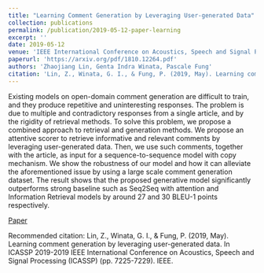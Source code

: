 ```yaml
---
title: "Learning Comment Generation by Leveraging User-generated Data"
collection: publications
permalink: /publication/2019-05-12-paper-learning
excerpt: ''
date: 2019-05-12
venue: 'IEEE International Conference on Acoustics, Speech and Signal Processing (ICASSP)'
paperurl: 'https://arxiv.org/pdf/1810.12264.pdf'
authors: 'Zhaojiang Lin, Genta Indra Winata, Pascale Fung'
citation: 'Lin, Z., Winata, G. I., & Fung, P. (2019, May). Learning comment generation by leveraging user-generated data. In ICASSP 2019-2019 IEEE International Conference on Acoustics, Speech and Signal Processing (ICASSP) (pp. 7225-7229). IEEE.'
---
```

Existing models on open-domain comment generation are difficult to train, and they produce repetitive and uninteresting responses. The problem is due to multiple and contradictory responses from a single article, and by the rigidity of retrieval methods. To solve this problem, we propose a combined approach to retrieval and generation methods. We propose an attentive scorer to retrieve informative and relevant comments by leveraging user-generated data. Then, we use such comments, together with the article, as input for a sequence-to-sequence model with copy mechanism. We show the robustness of our model and how it can alleviate the aforementioned issue by using a large scale comment generation dataset. The result shows that the proposed generative model significantly outperforms strong baseline such as Seq2Seq with attention and Information Retrieval models by around 27 and 30 BLEU-1 points respectively.

[Paper](https://arxiv.org/pdf/1810.12264.pdf)

Recommended citation: Lin, Z., Winata, G. I., & Fung, P. (2019, May). Learning comment generation by leveraging user-generated data. In ICASSP 2019-2019 IEEE International Conference on Acoustics, Speech and Signal Processing (ICASSP) (pp. 7225-7229). IEEE.